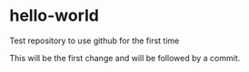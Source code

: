 # hello-world
Test repository to use github for the first time

This will be the first change and will be followed by a commit.
